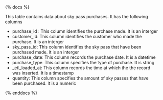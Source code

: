 {% docs <NAME OF THE CUSTOM DOC> %}

This table contains data about sky pass purchases. It has the following columns
- purchase_id : This column identifies the purchase made. It is an interger
- customer_id:  This column identifies the customer who made the purchase. It is an interger
- sky_pass_id: This column identifies the sky pass that have been purchased made. It is an interger
- purchase_date: This column records the purchase date. It is a datetime
- purchase_type: This column specifies the type of purchase. It is string
- _etl_loaded_at: This column records the time at which the the record was inserted. It is a timestamp
- quantity: This column specifies the amount of sky passes that have been purchased. It is a numeric

{% enddocs %}